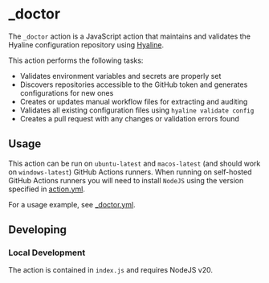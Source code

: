 # _doctor
The `_doctor` action is a JavaScript action that maintains and validates the Hyaline configuration repository using [Hyaline](https://github.com/appgardenstudios/hyaline).

This action performs the following tasks:
- Validates environment variables and secrets are properly set
- Discovers repositories accessible to the GitHub token and generates configurations for new ones
- Creates or updates manual workflow files for extracting and auditing
- Validates all existing configuration files using `hyaline validate config`
- Creates a pull request with any changes or validation errors found

## Usage
This action can be run on `ubuntu-latest` and `macos-latest` (and should work on `windows-latest`) GitHub Actions runners. When running on self-hosted GitHub Actions runners you will need to install `NodeJS` using the version specified in [action.yml](./action.yml).

For a usage example, see [_doctor.yml](../../workflows/_doctor.yml).

## Developing

### Local Development
The action is contained in `index.js` and requires NodeJS v20.